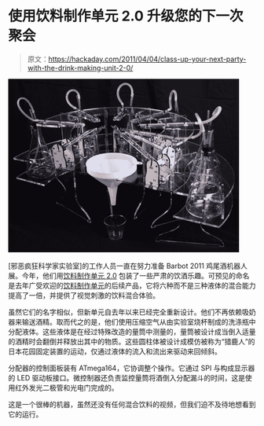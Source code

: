 # 使用饮料制作单元 2.0 升级您的下一次聚会

> 原文：<https://hackaday.com/2011/04/04/class-up-your-next-party-with-the-drink-making-unit-2-0/>

![drink_making_unit_20](img/bf28465edd86cdbfbbb2a1c467059817.png "drink_making_unit_20")

[邪恶疯狂科学家实验室]的工作人员一直在努力准备 Barbot 2011 鸡尾酒机器人展。今年，他们用[饮料制作单元 2.0](http://www.evilmadscientist.com/article.php/barbot2011) 包装了一些严肃的饮酒乐趣。可预见的命名是去年广受欢迎的[饮料制作单元](http://hackaday.com/2010/02/17/drink-making-unit/)的后续产品，它将六种而不是三种液体的混合能力提高了一倍，并提供了视觉刺激的饮料混合体验。

虽然它们的名字相似，但新单元自去年以来已经完全重新设计。他们不再依赖吸奶器来输送酒精。取而代之的是，他们使用压缩空气从由实验室烧杯制成的洗涤瓶中分配液体。这些液体是在经过特殊改造的量筒中测量的，量筒被设计成当倒入适量的酒精时会翻倒并释放出其中的物质。这些圆柱体被设计成模仿被称为“猎鹿人”的日本花园固定装置的运动，仅通过液体的流入和流出来驱动来回倾斜。

分配器的控制面板装有 ATmega164，它协调整个操作。它通过 SPI 与构成显示器的 LED 驱动板接口。微控制器还负责监控量筒将酒倒入分配漏斗的时间，这是使用红外发光二极管和光电门完成的。

这是一个很棒的机器，虽然还没有任何混合饮料的视频，但我们迫不及待地想看到它的运行。